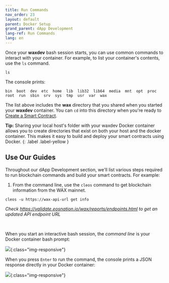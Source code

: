 ```yaml
---
title: Run Commands
nav_order: 23
layout: default
parent: Docker Setup
grand_parent: dApp Development
lang-ref: Run Commands
lang: en
---
```


Once your **waxdev** bash session starts, you can use common commands to interact with your container. For example, to list your container's contents, use the `ls` command.

```shell
ls
```

The console prints:

```shell
bin  boot  dev  etc  home  lib  lib32  lib64  media  mnt  opt  proc  root  run  sbin  srv  sys  tmp  usr  var  wax
```

The list above includes the **wax** directory that you shared when you started your **waxdev** container. You can `cd` into this directory when you're ready to [Create a Smart Contract](/en/dapp-development/smart-contract-quickstart/dapp_hello_world).

<strong>Tip:</strong> Sharing your local host's folder with your waxdev Docker container allows you to create directories that exist on both your host and the docker container. This makes it easy to build and deploy your smart contracts using Docker.
{: .label .label-yellow }

## Use Our Guides

Throughout our dApp Development section, we'll list various steps required to run blockchain commands and build your smart contracts. For example:

1. From the command line, use the `cleos` command to get blockchain information from the WAX mainnet.

```shell
cleos -u https://wax-api-url get info
```
*Check https://validate.eosnation.io/wax/reports/endpoints.html to get an updated API endpoint URL*
<p>&nbsp;</p>

When you start an interactive bash session, the *command line* is your Docker container bash prompt:

![](/assets/img/dapp-development/docker-setup/docker_root.jpg){:class="img-responsive"}

When you press `Enter` to run the command, the console prints a JSON response directly in your Docker container:

![](/assets/img/dapp-development/docker-setup/docker_results.jpg){:class="img-responsive"}

<!--You can use your interactive bash terminal to follow along in all of our guides and tutorials.-->

<!--```json
{
  "server_version": "7328c2db",
  "chain_id": "1064487b3cd1a897ce03ae5b6a865651747e2e152090f99c1d19d44e01aea5a4",
  "head_block_num": 20878276,
  "last_irreversible_block_num": 20877948,
  "last_irreversible_block_id": "013e927c4b6173b638f988024af4952fa7bef2e06e356b3c1a6ef0bc9e34ce89",
  "head_block_id": "013e93c480c99a55ecc17b9afb48eae8f9980b01f5779462b1cd0b2551719578",
  "head_block_time": "2019-10-23T19:40:01.500",
  "head_block_producer": "strongblock1",
  "virtual_block_cpu_limit": 500000000,
  "virtual_block_net_limit": 1048576000,
  "block_cpu_limit": 500000,
  "block_net_limit": 1048576,
  "server_version_string": "wax-1.8.4-1.0.0",
  "fork_db_head_block_num": 20878276,
  "fork_db_head_block_id": "013e93c480c99a55ecc17b9afb48eae8f9980b01f5779462b1cd0b2551719578"
}
    ```-->

